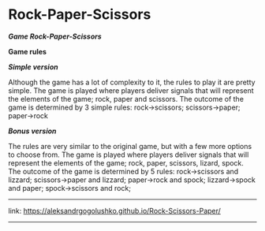  # Rock-Paper-Scissors 
 ***Game Rock-Paper-Scissors***

**Game rules**

  ***Simple version***

   Although the game has a lot of complexity to it, the rules to
  play it are pretty simple. The game is played where players
  deliver signals that will represent the elements of the game;
  rock, paper and scissors. The outcome of the game is determined
  by 3 simple rules: rock->scissors; scissors->paper; paper->rock

  ***Bonus version***

   The rules are very similar to the original game, but with a few
  more options to choose from. The game is played where players
  deliver signals that will represent the elements of the game;
  rock, paper, scissors, lizard, spock. The outcome of the game is
  determined by 5 rules: rock->scissors and lizzard; scissors->paper and lizzard;
   paper->rock and spock; lizzard->spock and paper; spock->scissors and rock;

 ___________________________________________________________________
 
 link: https://aleksandrgogolushko.github.io/Rock-Scissors-Paper/

____________________________________________________________________
 
